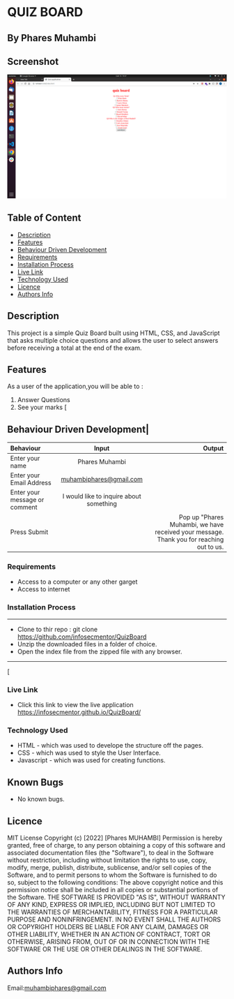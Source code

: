 # QUIZ BOARD
 ## By Phares Muhambi
## Screenshot
 ![image](./assets/images/Screenshot%20from%202022-05-15%2019-37-42.png)
 ## Table of Content
 - [Description](#description)
 - [Features](#features)
 - [Behaviour Driven Development](#Behaviour-Driven-Development)
 - [Requirements](#requirements)
 - [Installation Process](#installation-Process)
 - [Live Link](#Live-Link)
 - [Technology  Used](#technology-Used)
 - [Licence](#licence)
 - [Authors Info](#Authors-Info)
 ## Description
 <p>This project is a simple Quiz Board built using HTML, CSS, and JavaScript that asks multiple choice questions and allows the user to select answers before receiving a total at the end of the exam.</p>


 ## Features
As a user of the application,you will be able to :
1. Answer Questions
2. See your marks
[
## Behaviour Driven Development|
| Behaviour      | Input        | Output       |
| :------------- | :----------: | -----------: |
|  Enter your name  |   Phares Muhambi|     |
| Enter your Email Address  | muhambiphares@gmail.com |   |
| Enter your message or comment   |  I would like to inquire about something     |     |
| Press Submit|     |Pop up "Phares Muhambi, we have received your message. Thank you for reaching out to us.|

 ###  Requirements
 * Access to  a computer or any other garget
 * Access to internet
 ### Installation Process
 ****
* Clone to thir repo : git clone https://github.com/infosecmentor/QuizBoard
* Unzip the downloaded files in a folder of choice.
* Open the index file from the zipped file with any browser.
 ****
 [
### Live Link
- Click this link to view the live application https://infosecmentor.github.io/QuizBoard/
### Technology  Used
* HTML - which was used to develope the structure off the pages.
* CSS - which was used to style the User Interface.
* Javascript - which was used for creating functions.

## Known Bugs
* No known bugs.
## Licence
MIT License
Copyright (c) [2022] [Phares MUHAMBI]
Permission is hereby granted, free of charge, to any person obtaining a copy
of this software and associated documentation files (the "Software"), to deal
in the Software without restriction, including without limitation the rights
to use, copy, modify, merge, publish, distribute, sublicense, and/or sell
copies of the Software, and to permit persons to whom the Software is
furnished to do so, subject to the following conditions:
The above copyright notice and this permission notice shall be included in all
copies or substantial portions of the Software.
THE SOFTWARE IS PROVIDED "AS IS", WITHOUT WARRANTY OF ANY KIND, EXPRESS OR
IMPLIED, INCLUDING BUT NOT LIMITED TO THE WARRANTIES OF MERCHANTABILITY,
FITNESS FOR A PARTICULAR PURPOSE AND NONINFRINGEMENT. IN NO EVENT SHALL THE
AUTHORS OR COPYRIGHT HOLDERS BE LIABLE FOR ANY CLAIM, DAMAGES OR OTHER
LIABILITY, WHETHER IN AN ACTION OF CONTRACT, TORT OR OTHERWISE, ARISING FROM,
OUT OF OR IN CONNECTION WITH THE SOFTWARE OR THE USE OR OTHER DEALINGS IN THE
SOFTWARE.

## Authors Info
Email:muhambiphares@gmail.com
